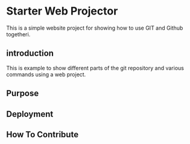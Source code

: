 # Starter Web Projector

This  is a simple website project for showing how 
to use GIT and Github togetheri.

## introduction
This is example to show different parts of the git
repository and various commands using a web project.


## Purpose

## Deployment

## How To Contribute
